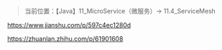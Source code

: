 > 当前位置：【Java】11_MicroService（微服务）-> 11.4_ServiceMesh



https://www.jianshu.com/p/597c4ec1280d



https://zhuanlan.zhihu.com/p/61901608